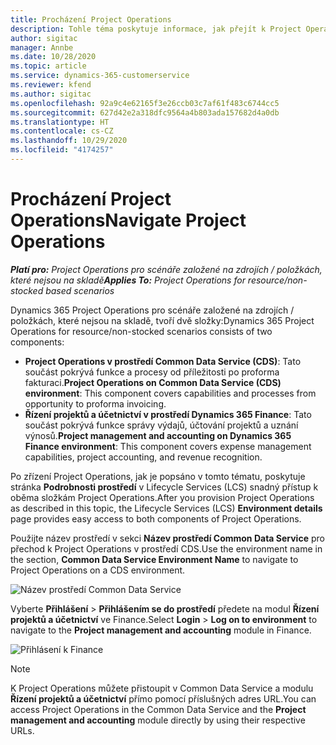 ```yaml
---
title: Procházení Project Operations
description: Tohle téma poskytuje informace, jak přejít k Project Operations z Lifecycle Services.
author: sigitac
manager: Annbe
ms.date: 10/28/2020
ms.topic: article
ms.service: dynamics-365-customerservice
ms.reviewer: kfend
ms.author: sigitac
ms.openlocfilehash: 92a9c4e62165f3e26ccb03c7af61f483c6744cc5
ms.sourcegitcommit: 627d42e2a318dfc9564a4b803ada157682d4a0db
ms.translationtype: HT
ms.contentlocale: cs-CZ
ms.lasthandoff: 10/29/2020
ms.locfileid: "4174257"
---
```

# <a name="navigate-project-operations"></a><span data-ttu-id="f37c2-103">Procházení Project Operations</span><span class="sxs-lookup"><span data-stu-id="f37c2-103">Navigate Project Operations</span></span>

<span data-ttu-id="f37c2-104">_**Platí pro:** Project Operations pro scénáře založené na zdrojích / položkách, které nejsou na skladě_</span><span class="sxs-lookup"><span data-stu-id="f37c2-104">_**Applies To:** Project Operations for resource/non-stocked based scenarios_</span></span>

<span data-ttu-id="f37c2-105">Dynamics 365 Project Operations pro scénáře založené na zdrojích / položkách, které nejsou na skladě, tvoří dvě složky:</span><span class="sxs-lookup"><span data-stu-id="f37c2-105">Dynamics 365 Project Operations for resource/non-stocked scenarios consists of two components:</span></span> 

 - <span data-ttu-id="f37c2-106">**Project Operations v prostředí Common Data Service (CDS)**: Tato součást pokrývá funkce a procesy od příležitosti po proforma fakturaci.</span><span class="sxs-lookup"><span data-stu-id="f37c2-106">**Project Operations on Common Data Service (CDS) environment**: This component covers capabilities and processes from opportunity to proforma invoicing.</span></span> 
 - <span data-ttu-id="f37c2-107">**Řízení projektů a účetnictví v prostředí Dynamics 365 Finance**: Tato součást pokrývá funkce správy výdajů, účtování projektů a uznání výnosů.</span><span class="sxs-lookup"><span data-stu-id="f37c2-107">**Project management and accounting on Dynamics 365 Finance environment**: This component covers expense management capabilities, project accounting, and revenue recognition.</span></span> 

<span data-ttu-id="f37c2-108">Po zřízení Project Operations, jak je popsáno v tomto tématu, poskytuje stránka **Podrobnosti prostředí** v Lifecycle Services (LCS) snadný přístup k oběma složkám Project Operations.</span><span class="sxs-lookup"><span data-stu-id="f37c2-108">After you provision Project Operations as described in this topic, the Lifecycle Services (LCS) **Environment details** page provides easy access to both components of Project Operations.</span></span>  

<span data-ttu-id="f37c2-109">Použijte název prostředí v sekci **Název prostředí Common Data Service** pro přechod k Project Operations v prostředí CDS.</span><span class="sxs-lookup"><span data-stu-id="f37c2-109">Use the environment name in the section, **Common Data Service Environment Name** to navigate to Project Operations on a CDS environment.</span></span> 

  ![Název prostředí Common Data Service](./media/environment-name.PNG)

<span data-ttu-id="f37c2-111">Vyberte **Přihlášení** > **Přihlášením se do prostředí** předete na modul **Řízení projektů a účetnictví** ve Finance.</span><span class="sxs-lookup"><span data-stu-id="f37c2-111">Select **Login** > **Log on to environment** to navigate to the **Project management and accounting** module in Finance.</span></span>  

   ![Přihlásení k Finance](./media/environment-login.PNG)

> [!NOTE]
> <span data-ttu-id="f37c2-113">K Project Operations můžete přistoupit v Common Data Service a modulu **Řízení projektů a účetnictví** přímo pomocí příslušných adres URL.</span><span class="sxs-lookup"><span data-stu-id="f37c2-113">You can access Project Operations in the Common Data Service and the **Project management and accounting** module directly by using their respective URLs.</span></span> 
